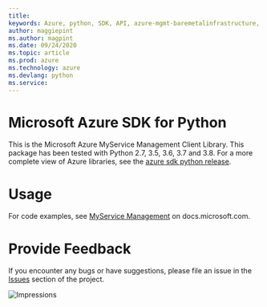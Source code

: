 ```yaml
---
title: 
keywords: Azure, python, SDK, API, azure-mgmt-baremetalinfrastructure, 
author: maggiepint
ms.author: magpint
ms.date: 09/24/2020
ms.topic: article
ms.prod: azure
ms.technology: azure
ms.devlang: python
ms.service: 
---
```


# Microsoft Azure SDK for Python

This is the Microsoft Azure MyService Management Client Library.
This package has been tested with Python 2.7, 3.5, 3.6, 3.7 and 3.8.
For a more complete view of Azure libraries, see the [azure sdk python release](https://aka.ms/azsdk/python/all).


# Usage

For code examples, see [MyService Management](https://docs.microsoft.com/python/api/overview/azure/)
on docs.microsoft.com.


# Provide Feedback

If you encounter any bugs or have suggestions, please file an issue in the
[Issues](https://github.com/Azure/azure-sdk-for-python/issues)
section of the project.


![Impressions](https://azure-sdk-impressions.azurewebsites.net/api/impressions/azure-sdk-for-python%2Fazure-mgmt-baremetalinfrastructure%2FREADME.png)

